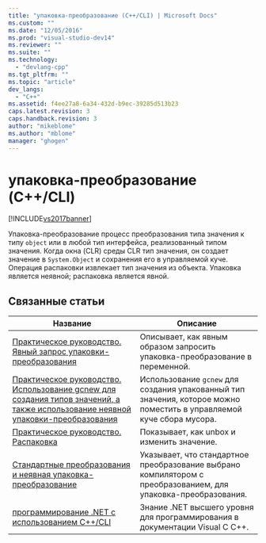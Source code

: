 ```yaml
---
title: "упаковка-преобразование (C++/CLI) | Microsoft Docs"
ms.custom: ""
ms.date: "12/05/2016"
ms.prod: "visual-studio-dev14"
ms.reviewer: ""
ms.suite: ""
ms.technology: 
  - "devlang-cpp"
ms.tgt_pltfrm: ""
ms.topic: "article"
dev_langs: 
  - "C++"
ms.assetid: f4ee27a8-6a34-432d-b9ec-39285d513b23
caps.latest.revision: 3
caps.handback.revision: 3
author: "mikeblome"
ms.author: "mblome"
manager: "ghogen"
---
```

# упаковка-преобразование (C++/CLI)
[!INCLUDE[vs2017banner](../assembler/inline/includes/vs2017banner.md)]

Упаковка\-преобразование процесс преобразования типа значения к типу `object` или в любой тип интерфейса, реализованный типом значения.  Когда окна \(CLR\) среды CLR тип значения, он создает значение в `System.Object` и сохранения его в управляемой куче.  Операция распаковки извлекает тип значения из объекта.  Упаковка является неявной; распаковка является явной.  
  
## Связанные статьи  
  
|Название|Описание|  
|--------------|--------------|  
|[Практическое руководство. Явный запрос упаковки\-преобразования](../Topic/How%20to:%20Explicitly%20Request%20Boxing.md)|Описывает, как явным образом запросить упаковка\-преобразование в переменной.|  
|[Практическое руководство. Использование gcnew для создания типов значений, а также использование неявной упаковки\-преобразования](../dotnet/how-to-use-gcnew-to-create-value-types-and-use-implicit-boxing.md)|Использование `gcnew` для создания упакованный тип значения, которое можно поместить в управляемой куче сбора мусора.|  
|[Практическое руководство. Распаковка](../dotnet/how-to-unbox.md)|Показывает, как unbox и изменить значение.|  
|[Стандартные преобразования и неявная упаковка\-преобразование](../dotnet/standard-conversions-and-implicit-boxing.md)|Указывает, что стандартное преобразование выбрано компилятором с преобразованием, для упаковка\-преобразования.|  
|[программирование .NET с использованием C\+\+\/CLI](../dotnet/dotnet-programming-with-cpp-cli-visual-cpp.md)|Знание .NET высшего уровня для программирования в документации Visual C C\+\+.|